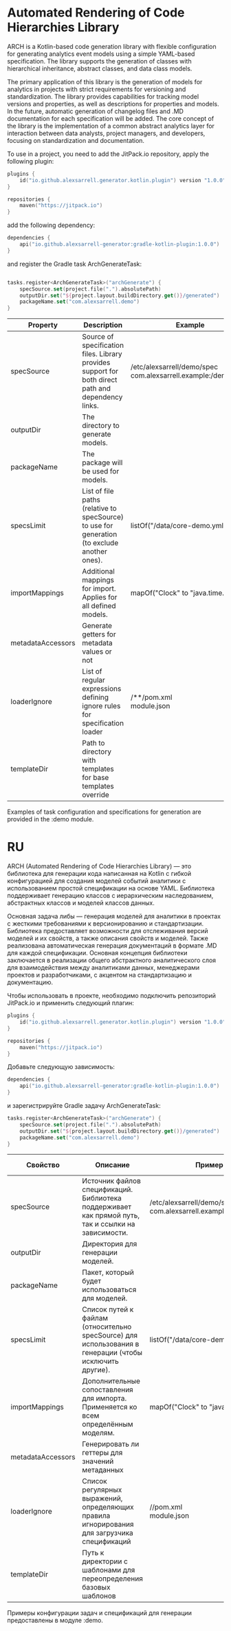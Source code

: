 # Automated Rendering of Code Hierarchies Library

ARCH is a Kotlin-based code generation library with flexible configuration for generating analytics event models using a simple YAML-based specification. The library supports the generation of classes with hierarchical inheritance, abstract classes, and data class models.

The primary application of this library is the generation of models for analytics in projects with strict requirements for versioning and standardization. The library provides capabilities for tracking model versions and properties, as well as descriptions for properties and models. In the future, automatic generation of changelog files and .MD documentation for each specification will be added. The core concept of the library is the implementation of a common abstract analytics layer for interaction between data analysts, project managers, and developers, focusing on standardization and documentation.

To use in a project, you need to add the JitPack.io repository, apply the following plugin:

```kotlin
plugins {
    id("io.github.alexsarrell.generator.kotlin.plugin") version "1.0.0"
}

repositories {
    maven("https://jitpack.io")
}
```

add the following dependency:

```kotlin
dependencies {
    api("io.github.alexsarrell-generator:gradle-kotlin-plugin:1.0.0")
}
```

and register the Gradle task ArchGenerateTask:
```kotlin

tasks.register<ArchGenerateTask>("archGenerate") {
    specSource.set(project.file(".").absolutePath)
    outputDir.set("${project.layout.buildDirectory.get()}/generated")
    packageName.set("com.alexsarrell.demo")
}
```

| Property          | Description                                                                                        | Example                                                           | Required | Default |
|-------------------|----------------------------------------------------------------------------------------------------|-------------------------------------------------------------------|----------|---------|
| specSource        | Source of specification files. Library provides support for both direct path and dependency links. | /etc/alexsarrell/demo/spec<br/>com.alexsarrell.example:/demo/spec | true     |         |
| outputDir         | The directory to generate models.                                                                  |                                                                   | true     |         |
| packageName       | The package will be used for models.                                                               |                                                                   | true     |         |
| specsLimit        | List of file paths (relative to specSource) to use for generation (to exclude another ones).       | listOf("/data/core-demo.yml")                                     | false    | []      |
| importMappings    | Additional mappings for import. Applies for all defined models.                                    | mapOf("Clock" to "java.time.Clock")                               | false    | []      |
| metadataAccessors | Generate getters for metadata values or not                                                        |                                                                   | false    | true    |
| loaderIgnore      | List of regular expressions defining ignore rules for specification loader                         | /**/pom.xml<br/>module.json                                       | false    |         |
| templateDir       | Path to directory with templates for base templates override                                       |                                                                   | false    |         |

Examples of task configuration and specifications for generation are provided in the :demo module.

# RU

ARCH (Automated Rendering of Code Hierarchies Library) — это библиотека для генерации кода написанная на Kotlin с гибкой конфигурацией для создания моделей событий аналитики с использованием простой спецификации на основе YAML. Библиотека поддерживает генерацию классов с иерархическим наследованием, абстрактных классов и моделей классов данных.

Основная задача либы — генерация моделей для аналитики в проектах с жесткими требованиями к версионированию и стандартизации. Библиотека предоставляет возможности для отслеживания версий моделей и их свойств, а также описания свойств и моделей. Также реализована автоматическая генерация документаций в формате .MD для каждой спецификации. Основная концепция библиотеки заключается в реализации общего абстрактного аналитического слоя для взаимодействия между аналитиками данных, менеджерами проектов и разработчиками, с акцентом на стандартизацию и документацию.

Чтобы использовать в проекте, необходимо подключить репозиторий JitPack.io и применить следующий плагин:

```kotlin
plugins {
    id("io.github.alexsarrell.generator.kotlin.plugin") version "1.0.0"
}

repositories {
    maven("https://jitpack.io")
}
```

Добавьте следующую зависимость:

```kotlin
dependencies {
    api("io.github.alexsarrell-generator:gradle-kotlin-plugin:1.0.0")
}
```

и зарегистрируйте Gradle задачу ArchGenerateTask:

```kotlin
tasks.register<ArchGenerateTask>("archGenerate") {
    specSource.set(project.file(".").absolutePath)
    outputDir.set("${project.layout.buildDirectory.get()}/generated")
    packageName.set("com.alexsarrell.demo")
}
```

| Свойство          | Описание                                                                                                | Пример                                                            | Обязательно | По умолчанию |
|-------------------|---------------------------------------------------------------------------------------------------------|-------------------------------------------------------------------|-------------|--------------|
| specSource        | Источник файлов спецификаций. Библиотека поддерживает как прямой путь, так и ссылки на зависимости.     | /etc/alexsarrell/demo/spec<br/>com.alexsarrell.example:/demo/spec | true        |              |
| outputDir         | Директория для генерации моделей.                                                                       |                                                                   | true        |              |
| packageName       | Пакет, который будет использоваться для моделей.                                                        |                                                                   | true        |              |
| specsLimit        | Список путей к файлам (относительно specSource) для использования в генерации (чтобы исключить другие). | listOf("/data/core-demo.yml")                                     | false       |              |
| importMappings    | Дополнительные сопоставления для импорта. Применяется ко всем определённым моделям.                     | mapOf("Clock" to "java.time.Clock")                               | false       |              |
| metadataAccessors | Генерировать ли геттеры для значений метаданных                                                         |                                                                   | false       | true         |
| loaderIgnore      | Список регулярных выражений, определяющих правила игнорирования для загрузчика спецификаций             | //pom.xml<br/>module.json                                         | false       |              |
| templateDir       | Путь к директории с шаблонами для переопределения базовых шаблонов                                      |                                                                   | false       |              |

Примеры конфигурации задач и спецификаций для генерации предоставлены в модуле :demo.
